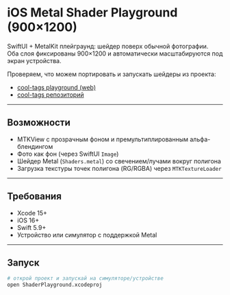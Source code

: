 # iOS Metal Shader Playground (900×1200)

SwiftUI + MetalKit плейграунд: шейдер поверх обычной фотографии.  
Оба слоя фиксированы 900×1200 и автоматически масштабируются под экран устройства.

Проверяем, что можем портировать и запускать шейдеры из проекта:
- [cool-tags playground (web)](https://cool-tags-zai9.vercel.app/)
- [cool-tags репозиторий](https://github.com/ashatyk/cool-tags)

---

## Возможности
- MTKView с прозрачным фоном и премультиплированным альфа-блендингом
- Фото как фон (через SwiftUI `Image`)
- Шейдер Metal (`Shaders.metal`) со свечением/лучами вокруг полигона
- Загрузка текстуры точек полигона (RG/RGBA) через `MTKTextureLoader`

---

## Требования
- Xcode 15+
- iOS 16+
- Swift 5.9+
- Устройство или симулятор с поддержкой Metal

---

## Запуск
```bash
# открой проект и запускай на симуляторе/устройстве
open ShaderPlayground.xcodeproj
